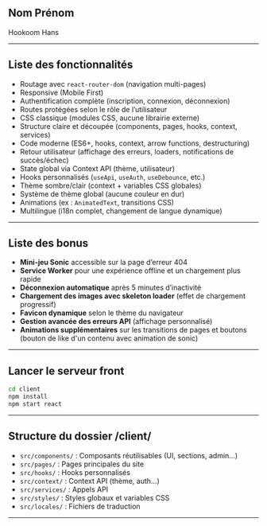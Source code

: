 ## Nom Prénom
Hookoom Hans

---

## Liste des fonctionnalités

- Routage avec `react-router-dom` (navigation multi-pages)
- Responsive (Mobile First)
- Authentification complète (inscription, connexion, déconnexion)
- Routes protégées selon le rôle de l’utilisateur
- CSS classique (modules CSS, aucune librairie externe)
- Structure claire et découpée (components, pages, hooks, context, services)
- Code moderne (ES6+, hooks, context, arrow functions, destructuring)
- Retour utilisateur (affichage des erreurs, loaders, notifications de succès/échec)
- State global via Context API (thème, utilisateur)
- Hooks personnalisés (`useApi`, `useAuth`, `useDebounce`, etc.)
- Thème sombre/clair (context + variables CSS globales)
- Système de thème global (aucune couleur en dur)
- Animations (ex : `AnimatedText`, transitions CSS)
- Multilingue (i18n complet, changement de langue dynamique)

---

## Liste des bonus

- **Mini-jeu Sonic** accessible sur la page d’erreur 404
- **Service Worker** pour une expérience offline et un chargement plus rapide
- **Déconnexion automatique** après 5 minutes d’inactivité
- **Chargement des images avec skeleton loader** (effet de chargement progressif)
- **Favicon dynamique** selon le thème du navigateur
- **Gestion avancée des erreurs API** (affichage personnalisé)
- **Animations supplémentaires** sur les transitions de pages et boutons (bouton de like d'un contenu avec animation de sonic)

---

## Lancer le serveur front

```bash
cd client
npm install
npm start react
```

---

## Structure du dossier /client/

- `src/components/` : Composants réutilisables (UI, sections, admin…)
- `src/pages/` : Pages principales du site
- `src/hooks/` : Hooks personnalisés
- `src/context/` : Context API (thème, auth…)
- `src/services/` : Appels API
- `src/styles/` : Styles globaux et variables CSS
- `src/locales/` : Fichiers de traduction

---